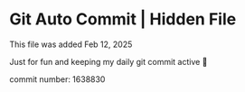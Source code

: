 # Git Auto Commit | Hidden File

This file was added Feb 12, 2025

Just for fun and keeping my daily git commit active 🤪

commit number: 1638830
